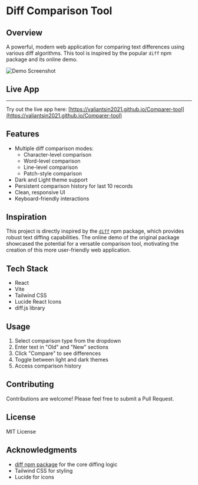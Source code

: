 # Diff Comparison Tool

## Overview

A powerful, modern web application for comparing text differences using various diff algorithms. This tool is inspired by the popular `diff` npm package and its online demo.

![Demo Screenshot](demo.png)

## Live App
------------

Try out the live app here: [https://valiantsin2021.github.io/Comparer-tool](https://valiantsin2021.github.io/Comparer-tool)

## Features

- Multiple diff comparison modes:
  - Character-level comparison
  - Word-level comparison
  - Line-level comparison
  - Patch-style comparison
- Dark and Light theme support
- Persistent comparison history for last 10 records
- Clean, responsive UI
- Keyboard-friendly interactions

## Inspiration

This project is directly inspired by the [`diff`](https://www.npmjs.com/package/diff) npm package, which provides robust text diffing capabilities. The online demo of the original package showcased the potential for a versatile comparison tool, motivating the creation of this more user-friendly web application.

## Tech Stack

- React
- Vite
- Tailwind CSS
- Lucide React Icons
- diff.js library


## Usage

1. Select comparison type from the dropdown
2. Enter text in "Old" and "New" sections
3. Click "Compare" to see differences
4. Toggle between light and dark themes
5. Access comparison history

## Contributing

Contributions are welcome! Please feel free to submit a Pull Request.

## License

MIT License

## Acknowledgments

- [diff npm package](https://www.npmjs.com/package/diff) for the core diffing logic
- Tailwind CSS for styling
- Lucide for icons